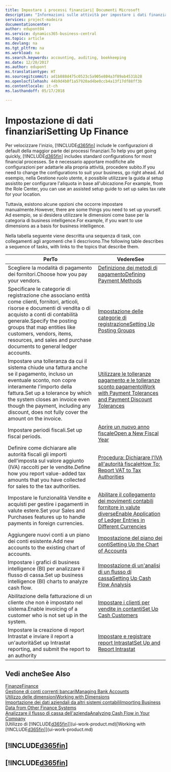 ```yaml
---
title: Impostare i processi finanziari| Documenti Microsoft
description: "Informazioni sulle attività per impostare i dati finanziari nella propria attività per adattarli alle esigenze di contabilità, controllo e gestione dei libri contabili."
services: project-madeira
documentationcenter: 
author: edupont04
ms.service: dynamics365-business-central
ms.topic: article
ms.devlang: na
ms.tgt_pltfrm: na
ms.workload: na
ms.search.keywords: accounting, auditing, bookkeeping
ms.date: 12/20/2017
ms.author: edupont
ms.translationtype: HT
ms.sourcegitcommit: ad1b888d475c0523c5a905e804a3f89ab4531b28
ms.openlocfilehash: 44b9d4b0f1a57920ad4be0ccb4a13f17df88ff3b
ms.contentlocale: it-ch
ms.lasthandoff: 05/17/2018

---
```

# <a name="setting-up-finance"></a><span data-ttu-id="d441d-103">Impostazione di dati finanziari</span><span class="sxs-lookup"><span data-stu-id="d441d-103">Setting Up Finance</span></span>
<span data-ttu-id="d441d-104">Per velocizzare l'inizio, [!INCLUDE[d365fin](includes/d365fin_md.md)] include le configurazioni di default della maggior parte dei processi finanziari.</span><span class="sxs-lookup"><span data-stu-id="d441d-104">To help you get going quickly, [!INCLUDE[d365fin](includes/d365fin_md.md)] includes standard configurations for most financial processes.</span></span> <span data-ttu-id="d441d-105">Se è necessario apportare modifiche alle configurazioni per adattarle alla propria attività, procedere subito.</span><span class="sxs-lookup"><span data-stu-id="d441d-105">If you need to change the configurations to suit your business, go right ahead.</span></span> <span data-ttu-id="d441d-106">Ad esempio, nella Gestione ruolo utente, è possibile utilizzare la guida al setup assistito per configurare l'aliquota in base all'ubicazione.</span><span class="sxs-lookup"><span data-stu-id="d441d-106">For example, from the Role Center, you can use an assisted setup guide to set up sales tax rate for your location.</span></span>  

<span data-ttu-id="d441d-107">Tuttavia, esistono alcune opzioni che occorre impostare manualmente.</span><span class="sxs-lookup"><span data-stu-id="d441d-107">However, there are some things you need to set up yourself.</span></span> <span data-ttu-id="d441d-108">Ad esempio, se si desidera utilizzare le dimensioni come base per la categoria di business intelligence.</span><span class="sxs-lookup"><span data-stu-id="d441d-108">For example, if you want to use dimensions as a basis for business intelligence.</span></span>  

<span data-ttu-id="d441d-109">Nella tabella seguente viene descritta una sequenza di task, con collegamenti agli argomenti che li descrivono.</span><span class="sxs-lookup"><span data-stu-id="d441d-109">The following table describes a sequence of tasks, with links to the topics that describe them.</span></span>

| <span data-ttu-id="d441d-110">Per</span><span class="sxs-lookup"><span data-stu-id="d441d-110">To</span></span> | <span data-ttu-id="d441d-111">Vedere</span><span class="sxs-lookup"><span data-stu-id="d441d-111">See</span></span> |
| --- | --- |
| <span data-ttu-id="d441d-112">Scegliere la modalità di pagamento dei fornitori.</span><span class="sxs-lookup"><span data-stu-id="d441d-112">Choose how you pay your vendors.</span></span> |[<span data-ttu-id="d441d-113">Definizione dei metodi di pagamento</span><span class="sxs-lookup"><span data-stu-id="d441d-113">Defining Payment Methods</span></span>](finance-payment-methods.md) |
| <span data-ttu-id="d441d-114">Specificare le categorie di registrazione che associano entità come clienti, fornitori, articoli, risorse e documenti di vendita o di acquisto a conti di contabilità generale.</span><span class="sxs-lookup"><span data-stu-id="d441d-114">Specify the posting groups that map entities like customers, vendors, items, resources, and sales and purchase documents to general ledger accounts.</span></span> |[<span data-ttu-id="d441d-115">Impostazione delle categorie di registrazione</span><span class="sxs-lookup"><span data-stu-id="d441d-115">Setting Up Posting Groups</span></span>](finance-posting-groups.md)|
|<span data-ttu-id="d441d-116">Impostare una tolleranza da cui il sistema chiude una fattura anche se il pagamento, incluso un eventuale sconto, non copre interamente l'importo della fattura.</span><span class="sxs-lookup"><span data-stu-id="d441d-116">Set up a tolerance by which the system closes an invoice even though the payment, including any discount, does not fully cover the amount on the invoice.</span></span>|[<span data-ttu-id="d441d-117">Utilizzare le tolleranze pagamento e le tolleranze sconto pagamento</span><span class="sxs-lookup"><span data-stu-id="d441d-117">Work with Payment Tolerances and Payment Discount Tolerances</span></span>](finance-payment-tolerance-and-payment-discount-tolerance.md)|
| <span data-ttu-id="d441d-118">Impostare periodi fiscali.</span><span class="sxs-lookup"><span data-stu-id="d441d-118">Set up fiscal periods.</span></span> |[<span data-ttu-id="d441d-119">Aprire un nuovo anno fiscale</span><span class="sxs-lookup"><span data-stu-id="d441d-119">Open a New Fiscal Year</span></span>](finance-how-open-new-fiscal-year.md) |
| <span data-ttu-id="d441d-120">Definire come dichiarare alle autorità fiscali gli importi dell'imposta sul valore aggiunto (IVA) raccolti per le vendite.</span><span class="sxs-lookup"><span data-stu-id="d441d-120">Define how you report value-added tax amounts that you have collected for sales to the tax authorities.</span></span> |[<span data-ttu-id="d441d-121">Procedura: Dichiarare l'IVA all'autorità fiscale</span><span class="sxs-lookup"><span data-stu-id="d441d-121">How To: Report VAT to Tax Authorities</span></span>](finance-how-report-vat.md)|
| <span data-ttu-id="d441d-122">Impostare le funzionalità Vendite e acquisti per gestire i pagamenti in valute estere.</span><span class="sxs-lookup"><span data-stu-id="d441d-122">Set your Sales and Purchases features up to handle payments in foreign currencies.</span></span>|[<span data-ttu-id="d441d-123">Abilitare il collegamento dei movimenti contabili fornitore in valute diverse</span><span class="sxs-lookup"><span data-stu-id="d441d-123">Enable Application of Ledger Entries in Different Currencies</span></span>](finance-how-enable-application-ledger-entries-different-currencies.md)
| <span data-ttu-id="d441d-124">Aggiungere nuovi conti a un piano dei conti esistente.</span><span class="sxs-lookup"><span data-stu-id="d441d-124">Add new accounts to the existing chart of accounts.</span></span> |[<span data-ttu-id="d441d-125">Impostazione del piano dei conti</span><span class="sxs-lookup"><span data-stu-id="d441d-125">Setting Up the Chart of Accounts</span></span>](finance-setup-chart-accounts.md) |
| <span data-ttu-id="d441d-126">Impostare i grafici di business intelligence (BI) per analizzare il flusso di cassa.</span><span class="sxs-lookup"><span data-stu-id="d441d-126">Set up business intelligence (BI) charts to analyze cash flow.</span></span> |[<span data-ttu-id="d441d-127">Impostazione di un'analisi di un flusso di cassa</span><span class="sxs-lookup"><span data-stu-id="d441d-127">Setting Up Cash Flow Analysis</span></span>](finance-setup-cash-flow-analyses.md) |
|<span data-ttu-id="d441d-128">Abilitazione della fatturazione di un cliente che non è impostato nel sistema.</span><span class="sxs-lookup"><span data-stu-id="d441d-128">Enable invoicing of a customer who is not set up in the system.</span></span>|[<span data-ttu-id="d441d-129">Impostare i clienti per vendite in contanti</span><span class="sxs-lookup"><span data-stu-id="d441d-129">Set Up Cash Customers</span></span>](finance-how-to-set-up-cash-customers.md)|
| <span data-ttu-id="d441d-130">Impostare la creazione di report Intrastat e inviare il report a un'autorità</span><span class="sxs-lookup"><span data-stu-id="d441d-130">Set up Intrastat reporting, and submit the report to an authority</span></span> | [<span data-ttu-id="d441d-131">Impostare e registrare report Intrastat</span><span class="sxs-lookup"><span data-stu-id="d441d-131">Set Up and Report Intrastat</span></span>](finance-how-setup-report-intrastat.md)|

## <a name="see-also"></a><span data-ttu-id="d441d-132">Vedi anche</span><span class="sxs-lookup"><span data-stu-id="d441d-132">See Also</span></span>
[<span data-ttu-id="d441d-133">Finanze</span><span class="sxs-lookup"><span data-stu-id="d441d-133">Finance</span></span>](finance.md)  
[<span data-ttu-id="d441d-134">Gestione di conti correnti bancari</span><span class="sxs-lookup"><span data-stu-id="d441d-134">Managing Bank Accounts</span></span>](bank-manage-bank-accounts.md)  
[<span data-ttu-id="d441d-135">Utilizzo delle dimensioni</span><span class="sxs-lookup"><span data-stu-id="d441d-135">Working with Dimensions</span></span>](finance-dimensions.md)  
[<span data-ttu-id="d441d-136">Importazione dei dati aziendali da altri sistemi contabili</span><span class="sxs-lookup"><span data-stu-id="d441d-136">Importing Business Data from Other Finance Systems</span></span>](across-import-data-configuration-packages.md)  
[<span data-ttu-id="d441d-137">Analizzare il flusso di cassa dell'azienda</span><span class="sxs-lookup"><span data-stu-id="d441d-137">Analyzing Cash Flow in Your Company</span></span>](finance-analyze-cash-flow.md)  
<span data-ttu-id="d441d-138">[Utilizzo di [!INCLUDE[d365fin](includes/d365fin_md.md)]](ui-work-product.md)</span><span class="sxs-lookup"><span data-stu-id="d441d-138">[Working with [!INCLUDE[d365fin](includes/d365fin_md.md)]](ui-work-product.md)</span></span>  

## [!INCLUDE[d365fin](includes/free_trial_md.md)]  
## [!INCLUDE[d365fin](includes/training_link_md.md)]

